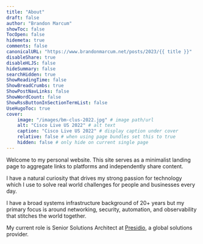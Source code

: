 ```yaml
---
title: "About"
draft: false
author: "Brandon Marcum"
showToc: false
TocOpen: false
hidemeta: true
comments: false
canonicalURL: "https://www.brandonmarcum.net/posts/2023/{{ title }}"
disableShare: true
disableHLJS: false
hideSummary: false
searchHidden: true
ShowReadingTime: false
ShowBreadCrumbs: true
ShowPostNavLinks: false
ShowWordCount: false
ShowRssButtonInSectionTermList: false
UseHugoToc: true
cover:
    image: "/images/bm-clus-2022.jpg" # image path/url
    alt: "Cisco Live US 2022" # alt text
    caption: "Cisco Live US 2022" # display caption under cover
    relative: false # when using page bundles set this to true
    hidden: false # only hide on current single page
---
```


Welcome to my personal website. This site serves as a minimalist landing page to aggregate links to platforms and independently share content.

I have a natural curiosity that drives my strong passion for technology which I use to solve real world challenges for people and businesses every day.

I have a broad systems infrastructure background of 20+ years but my primary focus is around networking, security, automation, and observability that stitches the world together.

My current role is Senior Solutions Architect at [Presidio](https://www.presidio.com/), a global solutions provider.
